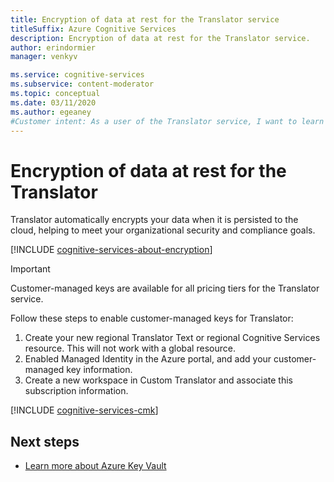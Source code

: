 ```yaml
---
title: Encryption of data at rest for the Translator service
titleSuffix: Azure Cognitive Services
description: Encryption of data at rest for the Translator service.
author: erindormier
manager: venkyv

ms.service: cognitive-services
ms.subservice: content-moderator
ms.topic: conceptual
ms.date: 03/11/2020
ms.author: egeaney
#Customer intent: As a user of the Translator service, I want to learn how encryption at rest works.
---
```


# Encryption of data at rest for the Translator

Translator automatically encrypts your data when it is persisted to the cloud, helping to meet your organizational security and compliance goals.

[!INCLUDE [cognitive-services-about-encryption](../../../includes/cognitive-services-about-encryption.md)]

> [!IMPORTANT]
> Customer-managed keys are available for all pricing tiers for the Translator service. 

Follow these steps to enable customer-managed keys for Translator:

1. Create your new regional Translator Text or regional Cognitive Services resource. This will not work with a global resource.
2. Enabled Managed Identity in the Azure portal, and add your customer-managed key information.
3. Create a new workspace in Custom Translator and associate this subscription information. 

[!INCLUDE [cognitive-services-cmk](../../../includes/cognitive-services-cmk.md)]

## Next steps

* [Learn more about Azure Key Vault](https://docs.microsoft.com/azure/key-vault/key-vault-overview)